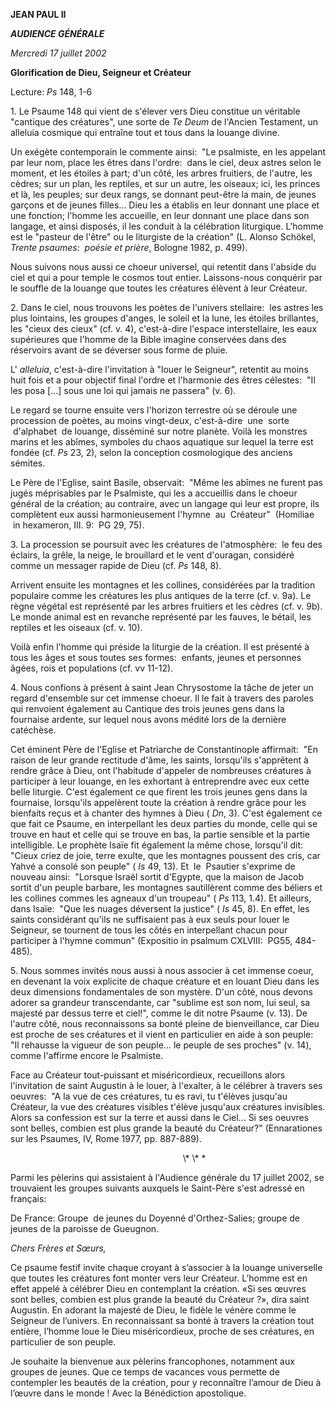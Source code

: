 **JEAN PAUL II**

***AUDIENCE GÉNÉRALE***

*Mercredi 17 juillet 2002*

**Glorification de Dieu, Seigneur et Créateur**

Lecture:
*Ps* 148, 1-6

1. Le Psaume 148 qui vient de s'élever vers Dieu constitue un véritable "cantique des créatures", une sorte de
*Te Deum* de l'Ancien Testament, un alleluia cosmique qui entraîne tout et tous dans la louange divine.

Un exégète contemporain le commente ainsi:  "Le psalmiste, en les appelant par leur nom, place les êtres dans l'ordre:  dans le ciel, deux astres selon le moment, et les étoiles à part; d'un côté, les arbres fruitiers, de l'autre, les cèdres; sur un plan, les reptiles, et sur un autre, les oiseaux; ici, les princes et là, les peuples; sur deux rangs, se donnant peut-être la main, de jeunes garçons et de jeunes filles... Dieu les a établis en leur donnant une place et une fonction; l'homme les accueille, en leur donnant une place dans son langage, et ainsi disposés, il les conduit à la célébration liturgique. L'homme est le "pasteur de l'être" ou le liturgiste de la création" (L. Alonso Schökel,
*Trente psaumes:  poésie et prière*, Bologne 1982, p. 499).

Nous suivons nous aussi ce choeur universel, qui retentit dans l'abside du ciel et qui a pour temple le cosmos tout entier. Laissons-nous conquérir par le souffle de la louange que toutes les créatures élèvent à leur Créateur.

2. Dans le ciel, nous trouvons les poètes de l'univers stellaire:  les astres les plus lointains, les groupes d'anges, le soleil et la lune, les étoiles brillantes, les "cieux des cieux" (cf. v. 4), c'est-à-dire l'espace interstellaire, les eaux supérieures que l'homme de la Bible imagine conservées dans des réservoirs avant de se déverser sous forme de pluie.

L' *alleluia*, c'est-à-dire l'invitation à "louer le Seigneur", retentit au moins huit fois et a pour objectif final l'ordre et l'harmonie des êtres célestes:  "Il les posa \[...\] sous une loi qui jamais ne passera" (v. 6).

Le regard se tourne ensuite vers l'horizon terrestre où se déroule une procession de poètes, au moins vingt-deux, c'est-à-dire  une  sorte  d'alphabet  de louange, disséminé sur notre planète. Voilà les monstres marins et les abîmes, symboles du chaos aquatique sur lequel la terre est fondée (cf. *Ps* 23, 2), selon la conception cosmologique des anciens sémites.

Le Père de l'Eglise, saint Basile, observait:  "Même les abîmes ne furent pas jugés méprisables par le Psalmiste, qui les a accueillis dans le choeur général de la création; au contraire, avec un langage qui leur est propre, ils complètent eux aussi harmonieusement l'hymne  au  Créateur"  (Homiliae  in hexameron, III. 9:  PG 29, 75).

3. La procession se poursuit avec les créatures de l'atmosphère:  le feu des éclairs, la grêle, la neige, le brouillard et le vent d'ouragan, considéré comme un messager rapide de Dieu (cf. *Ps* 148, 8).

Arrivent ensuite les montagnes et les collines, considérées par la tradition populaire comme les créatures les plus antiques de la terre (cf. v. 9a). Le règne végétal est représenté par les arbres fruitiers et les cèdres (cf. v. 9b). Le monde animal est en revanche représenté par les fauves, le bétail, les reptiles et les oiseaux (cf. v. 10).

Voilà enfin l'homme qui préside la liturgie de la création. Il est présenté à tous les âges et sous toutes ses formes:  enfants, jeunes et personnes âgées, rois et populations (cf. vv 11-12).

4. Nous confions à présent à saint Jean Chrysostome la tâche de jeter un regard d'ensemble sur cet immense choeur. Il le fait à travers des paroles qui renvoient également au Cantique des trois jeunes gens dans la fournaise ardente, sur lequel nous avons médité lors de la dernière catéchèse.

Cet éminent Père de l'Eglise et Patriarche de Constantinople affirmait:  "En raison de leur grande rectitude d'âme, les saints, lorsqu'ils s'apprêtent à rendre grâce à Dieu, ont l'habitude d'appeler de nombreuses créatures à participer à leur louange, en les exhortant à entreprendre avec eux cette belle liturgie. C'est également ce que firent les trois jeunes gens dans la fournaise, lorsqu'ils appelèrent toute la création à rendre grâce pour les bienfaits reçus et à chanter des hymnes à Dieu ( *Dn*, 3). C'est également ce que fait ce Psaume, en interpellant les deux parties du monde, celle qui se trouve en haut et celle qui se trouve en bas, la partie sensible et la partie intelligible. Le prophète Isaïe fit également la même chose, lorsqu'il dit:  "Cieux criez de joie, terre exulte, que les montagnes poussent des cris, car Yahvé a consolé son peuple" ( *Is* 49, 13). Et  le  Psautier s'exprime de nouveau ainsi:  "Lorsque Israël sortit d'Egypte, que la maison de Jacob sortit d'un peuple barbare, les montagnes sautillèrent comme des béliers et les collines commes les agneaux d'un troupeau" ( *Ps* 113, 1.4). Et ailleurs, dans Isaïe:  "Que les nuages déversent la justice" ( *Is* 45, 8). En effet, les saints considérant qu'ils ne suffisaient pas à eux seuls pour louer le Seigneur, se tournent de tous les côtés en interpellant chacun pour participer à l'hymne commun" (Expositio in psalmum CXLVIII:  PG55, 484-485).

5. Nous sommes invités nous aussi à nous associer à cet immense coeur, en devenant la voix explicite de chaque créature et en louant Dieu dans les deux dimensions fondamentales de son mystère. D'un côté, nous devons adorer sa grandeur transcendante, car "sublime est son nom, lui seul, sa majesté par dessus terre et ciel!", comme le dit notre Psaume (v. 13). De l'autre côté, nous reconnaissons sa bonté pleine de bienveillance, car Dieu est proche de ses créatures et il vient en particulier en aide à son peuple:  "Il rehausse la vigueur de son peuple... le peuple de ses proches" (v. 14), comme l'affirme encore le Psalmiste.

Face au Créateur tout-puissant et miséricordieux, recueillons alors l'invitation de saint Augustin à le louer, à l'exalter, à le célébrer à travers ses oeuvres:  "A la vue de ces créatures, tu es ravi, tu t'élèves jusqu'au Créateur, la vue des créatures visibles t'élève jusqu'aux créatures invisibles. Alors sa confession est sur la terre et aussi dans le Ciel... Si ses oeuvres sont belles, combien est plus grande la beauté du Créateur?" (Ennarationes sur les Psaumes, IV, Rome 1977, pp. 887-889).

                                                                      \\* \\* \*

Parmi les pèlerins qui assistaient à l'Audience générale du 17 juillet 2002, se trouvaient les groupes suivants auxquels le Saint-Père s'est adressé en français:

De France: Groupe  de jeunes du Doyenné d'Orthez-Salies; groupe de jeunes de la paroisse de Gueugnon.

*Chers Frères et Sœurs,*

Ce psaume festif invite chaque croyant à s’associer à la louange universelle que toutes les créatures font monter vers leur Créateur. L’homme est en effet appelé à célébrer Dieu en contemplant la création. «Si ses œuvres sont belles, combien est plus grande la beauté du Créateur ?», dira saint Augustin. En adorant la majesté de Dieu, le fidèle le vénère comme le Seigneur de l’univers. En reconnaissant sa bonté à travers la création tout entière, l’homme loue le Dieu miséricordieux, proche de ses créatures, en particulier de son peuple.

Je souhaite la bienvenue aux pèlerins francophones, notamment aux groupes de jeunes. Que ce temps de vacances vous permette de contempler les beautés de la création, pour y reconnaître l’amour de Dieu à l’œuvre dans le monde ! Avec la Bénédiction apostolique.